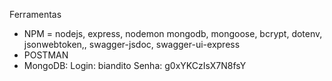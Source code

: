 Ferramentas
- NPM = nodejs, express, nodemon mongodb, mongoose, bcrypt, dotenv, jsonwebtoken,, swagger-jsdoc, swagger-ui-express
- POSTMAN 
- MongoDB:
Login: biandito
Senha: g0xYKCzIsX7N8fsY 

